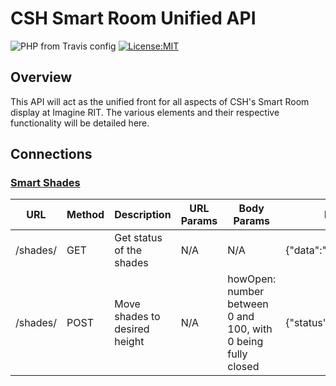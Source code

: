 # CSH Smart Room Unified API

![PHP from Travis config](https://img.shields.io/travis/php-v/symfony/symfony.svg)
[![License:MIT](https://img.shields.io/badge/License-MIT-green.svg)](https://opensource.org/licenses/MIT)

## Overview
This API will act as the unified front for all aspects of CSH's Smart Room display at Imagine RIT. The various elements and their respective functionality will be detailed here.

## Connections

### [Smart Shades](https://github.com/axg4975/smart-window-shades)

| URL | Method | Description | URL Params | Body Params | Response |
| --- | ------ | ----------- | ---------- | ----------- | -------- |
| /shades/ | GET | Get status of the shades | N/A | N/A | {"data":"45","status":200} |
| /shades/ | POST | Move shades to desired height | N/A | howOpen: number between 0 and 100, with 0 being fully closed | {"status":200} |

